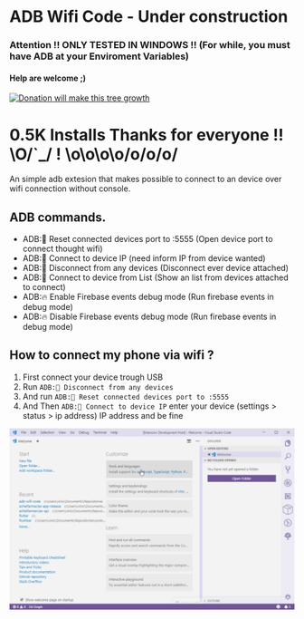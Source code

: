 # ADB Wifi Code - Under construction

### Attention !! ONLY TESTED IN WINDOWS !! (For while, you must have ADB at your Enviroment Variables)

#### Help are welcome ;)

<a href="https://www.paypal.com/cgi-bin/webscr?cmd=_s-xclick&hosted_button_id=TKRZ7F4FV4QY4&source=url">![Donation will make this tree growth](https://www.paypalobjects.com/en_US/i/btn/btn_donateCC_LG.gif)</a>

# 0.5K Installs Thanks for everyone !! \O/`\_/ ! \o\o\o\o/o/o/o/

An simple adb extesion that makes possible to connect to an device over wifi connection without console.

## ADB commands.

- ADB:📱 Reset connected devices port to :5555 (Open device port to connect thought wifi)
- ADB:📱 Connect to device IP (need inform IP from device wanted)
- ADB:📱 Disconnect from any devices (Disconnect ever device attached)
- ADB:📱 Connect to device from List (Show an list from devices attached to connect)
- ADB:🔥 Enable Firebase events debug mode (Run firebase events in debug mode)
- ADB:🔥 Disable Firebase events debug mode (Run firebase events in debug mode)

## How to connect my phone via wifi ?

1. First connect your device trough USB
2. Run `ADB:📱 Disconnect from any devices`
3. And run `ADB:📱 Reset connected devices port to :5555`
4. And Then `ADB:📱 Connect to device IP` enter your device (settings > status > ip address) IP address and be fine

![status bar](media/record1.gif)
